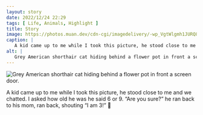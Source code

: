 ```yaml
---
layout: story
date: 2022/12/24 22:29
tags: [ Life, Animals, Highlight ]
title: Story
image: https://photos.muan.dev/cdn-cgi/imagedelivery/-wp_VgtWlgmh1JURQ8t1mg/0b219ec5-0b68-4e28-9e1d-38ff6df7ff00/public
caption: |
   A kid came up to me while I took this picture, he stood close to me and we chatted. I asked how old he was he said 6 or 9. “Are you sure?” he ran back to his mom, ran back, shouting “I am 3!” 🥰
alt: |
   Grey American shorthair cat hiding behind a flower pot in front a screen door.
---
```


![Grey American shorthair cat hiding behind a flower pot in front a screen door.](https://photos.muan.dev/cdn-cgi/imagedelivery/-wp_VgtWlgmh1JURQ8t1mg/0b219ec5-0b68-4e28-9e1d-38ff6df7ff00/public)

A kid came up to me while I took this picture, he stood close to me and we chatted. I asked how old he was he said 6 or 9. “Are you sure?” he ran back to his mom, ran back, shouting “I am 3!” 🥰
